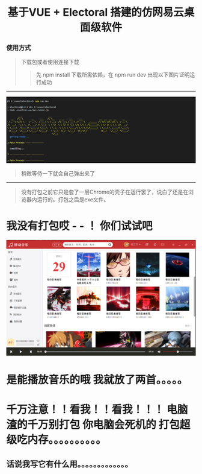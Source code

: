 # <center>基于VUE + Electoral 搭建的仿网易云桌面级软件</center>
### 使用方式
>下载包或者使用连接下载
>>先 npm install 下载所需依赖，在 npm run dev 出现以下图片证明运行成功
*****
![成功](./static/2019-05-29_170135.png '图片title')
>稍微等待一下就会自己弹出来了
*****
>没有打包之前它只是套了一层Chrome的壳子在运行罢了，说白了还是在浏览器内运行的。打包之后是exe文件。

# 我没有打包哎    - - ！ 你们试试吧 

![样子是这个样子的](./static/2019-05-29_171238.png '图片title')

# 是能播放音乐的哦 我就放了两首。。。。。


# 千万注意！！看我！！看我！！！  电脑渣的千万别打包 你电脑会死机的 打包超级吃内存。。。。。。。。。。
## 话说我写它有什么用。。。。。。。。。。。。。
